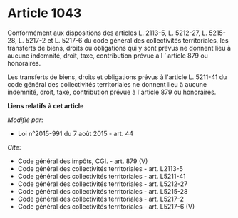 # Article 1043

Conformément aux dispositions des articles L. 2113-5, L. 5212-27, L. 5215-28, L. 5217-2 et L. 5217-6 du code général des
collectivités territoriales, les transferts de biens, droits ou obligations qui y sont prévus ne donnent lieu à aucune
indemnité, droit, taxe, contribution prévue à l ’ article 879 ou honoraires. 

Les transferts de biens, droits et obligations prévus à l'article L. 5211-41 du code général des collectivités territoriales
ne donnent lieu à aucune indemnité, droit, taxe, contribution prévue à l'article 879 ou honoraires.

**Liens relatifs à cet article**

_Modifié par_:

  - Loi n°2015-991 du 7 août 2015 - art. 44

_Cite_:

  - Code général des impôts, CGI. - art. 879 (V)
  - Code général des collectivités territoriales - art. L2113-5
  - Code général des collectivités territoriales - art. L5211-41
  - Code général des collectivités territoriales - art. L5212-27
  - Code général des collectivités territoriales - art. L5215-28
  - Code général des collectivités territoriales - art. L5217-2
  - Code général des collectivités territoriales - art. L5217-6 (V)
